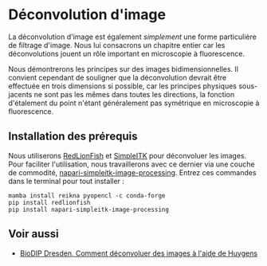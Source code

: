 # Déconvolution d'image
La déconvolution d'image est également _simplement_ une forme particulière de filtrage d'image. Nous lui consacrons un chapitre entier car les déconvolutions jouent un rôle important en microscopie à fluorescence.

Nous démontrerons les principes sur des images bidimensionnelles. Il convient cependant de souligner que la déconvolution devrait être effectuée en trois dimensions si possible, car les principes physiques sous-jacents ne sont pas les mêmes dans toutes les directions, la fonction d'étalement du point n'étant généralement pas symétrique en microscopie à fluorescence.

## Installation des prérequis

Nous utiliserons [RedLionFish](https://github.com/rosalindfranklininstitute/RedLionfish) et [SimpleITK](https://simpleitk.readthedocs.io/) pour déconvoluer les images. Pour faciliter l'utilisation, nous travaillerons avec ce dernier via une couche de commodité, [napari-simpleitk-image-processing](https://github.com/haesleinhuepf/napari-simpleitk-image-processing). Entrez ces commandes dans le terminal pour tout installer :

```
mamba install reikna pyopencl -c conda-forge
pip install redlionfish
pip install napari-simpleitk-image-processing
```

<!--
## Installation des dépendances optionnelles

Dans un notebook, nous utiliserons également NVidia CUDA pour la déconvolution. Si votre unité de traitement graphique prend en charge cuda, n'hésitez pas à installer [pycudadecon](https://github.com/tlambert03/pycudadecon).

```
mamba install -c conda-forge pycudadecon
```
-->

## Voir aussi
* [BioDIP Dresden, Comment déconvoluer des images à l'aide de Huygens](https://www.biodip.de/wiki/How_to_deconvolve_images_using_Huygens)